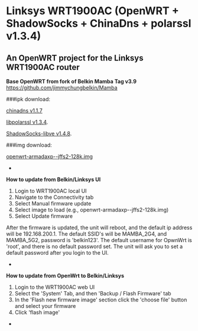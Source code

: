 Linksys WRT1900AC (OpenWRT + ShadowSocks + ChinaDns + polarssl v1.3.4)
=======
An OpenWRT project for the Linksys WRT1900AC router
-------
**Base OpenWRT from fork of Belkin Mamba Tag v3.9**
https://github.com/jimmychungbelkin/Mamba

###ipk download:

[chinadns v1.1.7](https://github.com/cooerson/Mamba/releases/download/v3.9-polarssl/ChinaDNS-C_1.1.7_armadaxp.ipk)

[libpolarssl v1.3.4](https://github.com/cooerson/Mamba/releases/download/v3.9-polarssl/libpolarssl_1.3.4-1_armadaxp.ipk).

[ShadowSocks-libve v1.4.8](https://github.com/cooerson/Mamba/releases/download/v3.9-polarssl/shadowsocks-libev-polarssl_1.4.8_armadaxp.ipk).

###img download:

[openwrt-armadaxp--jffs2-128k.img](https://github.com/cooerson/Mamba/releases/download/v3.9-polarssl/openwrt-armadaxp--jffs2-128k.img)

-

**How to update from Belkin/Linksys UI**

1. Login to WRT1900AC local UI
2. Navigate to the Connectivity tab
3. Select Manual firmware update
4. Select image to load (e.g., openwrt-armadaxp--jffs2-128k.img)
5. Select Update firmware

After the firmware is updated, the unit will reboot, and the default ip address will be 192.168.200.1. 
The default SSID's will be MAMBA_2G4, and MAMBA_5G2, password is 'belkin123'.
The default username for OpwnWrt is 'root', and there is no default password set.
The unit will ask you to set a default password after you login to the UI.

-

**How to update from OpenWrt to Belkin/Linksys**

1. Login to the WRT1900AC web UI
2. Select the 'System' Tab, and then 'Backup / Flash Firmware' tab
3. In the 'Flash new firmware image' section click the 'choose file' button and select your firmware
4. Click 'flash image'

-

